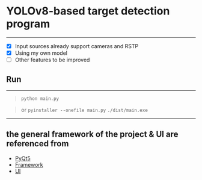 # YOLOv8-based target detection program

---
- [x] Input sources already support cameras and RSTP
- [x] Using my own model
- [ ] Other features to be improved

## Run

---
> `python main.py`

> or `pyinstaller --onefile main.py`  `./dist/main.exe`

---
## the general framework of the project & UI are referenced from
- [PyQt5](https://github.com/Javacr/PyQt5-YOLOv5)
- [Framework](https://github.com/ultralytics/ultralytics)
- [UI](https://github.com/Jai-wei/YOLOv8-PySide6-GUI)

